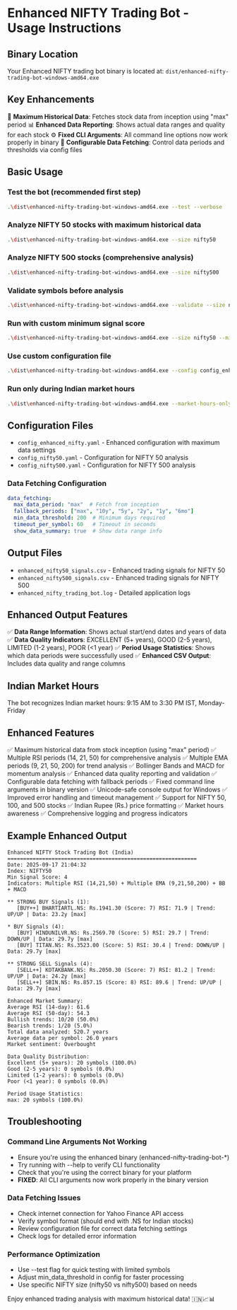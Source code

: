 
# Enhanced NIFTY Trading Bot - Usage Instructions

## Binary Location
Your Enhanced NIFTY trading bot binary is located at: `dist/enhanced-nifty-trading-bot-windows-amd64.exe`

## Key Enhancements
🚀 **Maximum Historical Data**: Fetches stock data from inception using "max" period
📊 **Enhanced Data Reporting**: Shows actual data ranges and quality for each stock
⚙️ **Fixed CLI Arguments**: All command line options now work properly in binary
🔧 **Configurable Data Fetching**: Control data periods and thresholds via config files

## Basic Usage

### Test the bot (recommended first step)
```bash
.\dist\enhanced-nifty-trading-bot-windows-amd64.exe --test --verbose
```

### Analyze NIFTY 50 stocks with maximum historical data
```bash
.\dist\enhanced-nifty-trading-bot-windows-amd64.exe --size nifty50
```

### Analyze NIFTY 500 stocks (comprehensive analysis)
```bash
.\dist\enhanced-nifty-trading-bot-windows-amd64.exe --size nifty500
```

### Validate symbols before analysis
```bash
.\dist\enhanced-nifty-trading-bot-windows-amd64.exe --validate --size nifty50
```

### Run with custom minimum signal score
```bash
.\dist\enhanced-nifty-trading-bot-windows-amd64.exe --size nifty50 --min-score 6
```

### Use custom configuration file
```bash
.\dist\enhanced-nifty-trading-bot-windows-amd64.exe --config config_enhanced_nifty.yaml --test
```

### Run only during Indian market hours
```bash
.\dist\enhanced-nifty-trading-bot-windows-amd64.exe --market-hours-only --size nifty50
```

## Configuration Files
- `config_enhanced_nifty.yaml` - Enhanced configuration with maximum data settings
- `config_nifty50.yaml` - Configuration for NIFTY 50 analysis
- `config_nifty500.yaml` - Configuration for NIFTY 500 analysis

### Data Fetching Configuration
```yaml
data_fetching:
  max_data_period: "max"  # Fetch from inception
  fallback_periods: ["max", "10y", "5y", "2y", "1y", "6mo"]
  min_data_threshold: 200  # Minimum days required
  timeout_per_symbol: 60   # Timeout in seconds
  show_data_summary: true  # Show data range info
```

## Output Files
- `enhanced_nifty50_signals.csv` - Enhanced trading signals for NIFTY 50
- `enhanced_nifty500_signals.csv` - Enhanced trading signals for NIFTY 500
- `enhanced_nifty_trading_bot.log` - Detailed application logs

## Enhanced Output Features
✅ **Data Range Information**: Shows actual start/end dates and years of data
✅ **Data Quality Indicators**: EXCELLENT (5+ years), GOOD (2-5 years), LIMITED (1-2 years), POOR (<1 year)
✅ **Period Usage Statistics**: Shows which data periods were successfully used
✅ **Enhanced CSV Output**: Includes data quality and range columns

## Indian Market Hours
The bot recognizes Indian market hours: 9:15 AM to 3:30 PM IST, Monday-Friday

## Enhanced Features
✅ Maximum historical data from stock inception (using "max" period)
✅ Multiple RSI periods (14, 21, 50) for comprehensive analysis
✅ Multiple EMA periods (9, 21, 50, 200) for trend analysis
✅ Bollinger Bands and MACD for momentum analysis
✅ Enhanced data quality reporting and validation
✅ Configurable data fetching with fallback periods
✅ Fixed command line arguments in binary version
✅ Unicode-safe console output for Windows
✅ Improved error handling and timeout management
✅ Support for NIFTY 50, 100, and 500 stocks
✅ Indian Rupee (Rs.) price formatting
✅ Market hours awareness
✅ Comprehensive logging and progress indicators

## Example Enhanced Output
```
Enhanced NIFTY Stock Trading Bot (India)
============================================================
Date: 2025-09-17 21:04:32
Index: NIFTY50
Min Signal Score: 4
Indicators: Multiple RSI (14,21,50) + Multiple EMA (9,21,50,200) + BB + MACD

** STRONG BUY Signals (1):
   [BUY++] BHARTIARTL.NS: Rs.1941.30 (Score: 7) RSI: 71.9 | Trend: UP/UP | Data: 23.2y [max]

* BUY Signals (4):
   [BUY] HINDUNILVR.NS: Rs.2569.70 (Score: 5) RSI: 29.7 | Trend: DOWN/UP | Data: 29.7y [max]
   [BUY] TITAN.NS: Rs.3523.00 (Score: 5) RSI: 30.4 | Trend: DOWN/UP | Data: 29.7y [max]

** STRONG SELL Signals (4):
   [SELL++] KOTAKBANK.NS: Rs.2050.30 (Score: 7) RSI: 81.2 | Trend: UP/UP | Data: 24.2y [max]
   [SELL++] SBIN.NS: Rs.857.15 (Score: 8) RSI: 89.6 | Trend: UP/UP | Data: 29.7y [max]

Enhanced Market Summary:
Average RSI (14-day): 61.6
Average RSI (50-day): 54.3
Bullish trends: 10/20 (50.0%)
Bearish trends: 1/20 (5.0%)
Total data analyzed: 520.7 years
Average data per symbol: 26.0 years
Market sentiment: Overbought

Data Quality Distribution:
Excellent (5+ years): 20 symbols (100.0%)
Good (2-5 years): 0 symbols (0.0%)
Limited (1-2 years): 0 symbols (0.0%)
Poor (<1 year): 0 symbols (0.0%)

Period Usage Statistics:
max: 20 symbols (100.0%)
```

## Troubleshooting

### Command Line Arguments Not Working
- Ensure you're using the enhanced binary (enhanced-nifty-trading-bot-*)
- Try running with --help to verify CLI functionality
- Check that you're using the correct binary for your platform
- **FIXED**: All CLI arguments now work properly in the binary version

### Data Fetching Issues
- Check internet connection for Yahoo Finance API access
- Verify symbol format (should end with .NS for Indian stocks)
- Review configuration file for correct data fetching settings
- Check logs for detailed error information

### Performance Optimization
- Use --test flag for quick testing with limited symbols
- Adjust min_data_threshold in config for faster processing
- Use specific NIFTY size (nifty50 vs nifty500) based on needs

Enjoy enhanced trading analysis with maximum historical data! 🇮🇳📈📊
